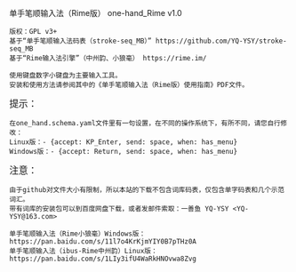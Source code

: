 单手笔顺输入法（Rime版） one-hand_Rime v1.0
    
    版权：GPL v3+
    基于“单手笔顺输入法码表（stroke-seq_MB）” https://github.com/YQ-YSY/stroke-seq_MB
    基于“Rime输入法引擎”（中州韵、小狼毫） https://rime.im/

    使用键盘数字小键盘为主要输入工具。
    安装和使用方法请参阅其中的《单手笔顺输入法（Rime版）使用指南》PDF文件。
    
<big>提示：</big>
    
    在one_hand.schema.yaml文件里有一句设置，在不同的操作系统下，有所不同，请您自行修改：
    Linux版：- {accept: KP_Enter, send: space, when: has_menu}
    Windows版：- {accept: Return, send: space, when: has_menu}
    
<big>注意：</big>
    
    由于github对文件大小有限制，所以本站的下载不包含词库码表，仅包含单字码表和几个示范词汇。
    带有词库的安装包可以到百度网盘下载，或者发邮件索取：一善鱼 YQ-YSY <YQ-YSY@163.com> 
    
    单手笔顺输入法（Rime小狼毫）Windows版： https://pan.baidu.com/s/11l7o4KrKjmYIY0B7pTHz0A
    单手笔顺输入法（ibus-Rime中州韵）Linux版： https://pan.baidu.com/s/1LIy3ifU4WaRkHNOvwa8Zvg
